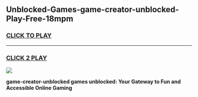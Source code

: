 
## Unblocked-Games-game-creator-unblocked-Play-Free-18mpm
<h3>
<a href="https://premium76.site?title=game-creator-unblocked&ref=18A1">CLICK TO PLAY</a></h3>
<hr>

<h3>
<a href="https://premium76.site?title=game-creator-unblocked&ref=18A1">CLICK 2 PLAY</a>
  
</h3>

<a href="https://premium76.site?title=game-creator-unblocked&ref=18A1"><img src="https://clearcache.store/games.png"></a>


**game-creator-unblocked games unblocked: Your Gateway to Fun and Accessible Online Gaming**

